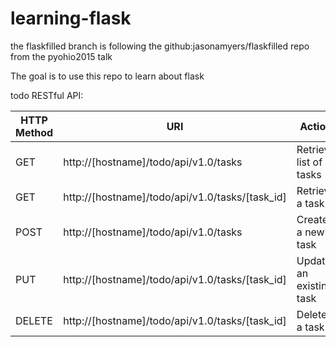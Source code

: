 # learning-flask

the flaskfilled branch is following the github:jasonamyers/flaskfilled repo
from the pyohio2015 talk

The goal is to use this repo to learn about flask

todo RESTful API:


HTTP Method|URI|Action
-----|-----|-----
GET|http://[hostname]/todo/api/v1.0/tasks|Retrieve list of tasks
GET|http://[hostname]/todo/api/v1.0/tasks/[task_id]|Retrieve a task
POST|http://[hostname]/todo/api/v1.0/tasks|Create a new task
PUT|http://[hostname]/todo/api/v1.0/tasks/[task_id]|Update an existing task
DELETE|http://[hostname]/todo/api/v1.0/tasks/[task_id]|Delete a task

